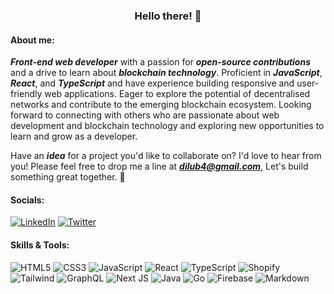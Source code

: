 <h3 align='center'>Hello there! 👋 </h3>

#### About me:
***Front-end web developer*** with a passion for ***open-source contributions*** and a drive to learn about ***blockchain technology***. Proficient in ***JavaScript***, ***React***, and ***TypeScript*** and have experience building responsive and user-friendly web applications. Eager to explore the potential of decentralised networks and contribute to the emerging blockchain ecosystem. Looking forward to connecting with others who are passionate about web development and blockchain technology and exploring new opportunities to learn and grow as a developer.

Have an ***idea*** for a project you'd like to collaborate on? I'd love to hear from you! Please feel free to drop me a line at ***dilub4@gmail.com***, Let's build something great together. **🤝**

#### Socials:
[![LinkedIn](https://img.shields.io/badge/LinkedIn-%230077B5.svg?logo=linkedin&logoColor=white)](https://linkedin.com/in/dushmanta05) [![Twitter](https://img.shields.io/badge/Twitter-%231DA1F2.svg?logo=Twitter&logoColor=white)](https://twitter.com/dushmanta05)

#### Skills & Tools:
![HTML5](https://img.shields.io/badge/HTML5-%23E34F26.svg?style=flat&logo=html5&logoColor=white) ![CSS3](https://img.shields.io/badge/CSS3-%231572B6.svg?style=flat&logo=css3&logoColor=white) ![JavaScript](https://img.shields.io/badge/JavaScript-%23323330.svg?style=flat&logo=javascript&logoColor=%23F7DF1E) ![React](https://img.shields.io/badge/React-%2320232a.svg?style=flat&logo=react&logoColor=%2361DAFB) ![TypeScript](https://img.shields.io/badge/TypeScript-%23007ACC.svg?style=flat&logo=typescript&logoColor=white) ![Shopify](https://img.shields.io/badge/Shopify-%2396bf48.svg?style=flat&logo=shopify&logoColor=white) ![Tailwind](https://img.shields.io/badge/Tailwind-%2320232a.svg?style=flat&logo=tailwindcss) ![GraphQL](https://img.shields.io/badge/GraphQL-%23e10098.svg?style=flat&logo=graphql) ![Next JS](https://img.shields.io/badge/Next-black?style=flat&logo=next.js&logoColor=white) ![Java](https://img.shields.io/badge/Java-%23ED8B00.svg?style=flat&logo=java) ![Go](https://img.shields.io/badge/Go-%2300ADD8.svg?style=flat&logo=go&logoColor=white) ![Firebase](https://img.shields.io/badge/Firebase-%23039BE5.svg?style=flat&logo=firebase) ![Markdown](https://img.shields.io/badge/Markdown-%23000000.svg?style=flat&logo=markdown&logoColor=white)
